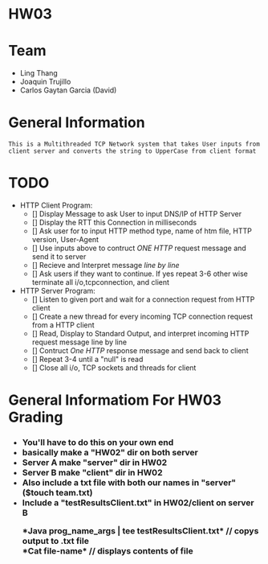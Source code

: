 # HW03 

# Team 
* Ling Thang 
* Joaquin Trujillo 
* Carlos Gaytan Garcia (David)

# General Information 
    This is a Multithreaded TCP Network system that takes User inputs from client server and converts the string to UpperCase from client format

# TODO 
* HTTP Client Program:
    - [] Display Message to ask User to input DNS/IP of HTTP Server 
    - [] Display the RTT this Connection in milliseconds 
    - [] Ask user for to input HTTP method type, name of htm file, HTTP version, User-Agent 
    - [] Use inputs above to contruct *ONE HTTP* request message and send it to server 
    - [] Recieve and Interpret message *line by line* 
    - [] Ask users if they want to continue. If yes repeat 3-6 other wise terminate all i/o,tcpconnection, and client 
* HTTP Server Program:
    - [] Listen to given port and wait for a connection request from HTTP client 
    - [] Create a new thread for every incoming TCP connection request from a HTTP client 
    - [] Read, Display to Standard Output, and interpret incoming HTTP request message line by line 
    - [] Contruct *One HTTP* response message and send back to client 
    - [] Repeat 3-4 until a "null" is read
    - [] Close all i/o, TCP sockets and threads for client

# General Informatiom For HW03 Grading 

<h3>
    <ul>
        <li>You'll have to do this on your own end </li>
        <li>basically make a "HW02" dir on both server </li>
        <li>Server A make "server" dir in HW02 </li>
        <li>Server B make "client" dir in HW02 </li>
        <li>Also include a txt file with both our names in "server" ($touch team.txt) </li>
        <li>Include a "testResultsClient.txt" in HW02/client on server B </li>
            <p> 
                *Java prog_name_args | tee testResultsClient.txt* // copys output to .txt file</br>
                *Cat file-name* // displays contents of file
            </p>
    </ul>   
</h3>
